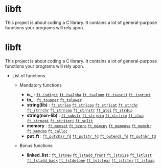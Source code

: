 # libft
This project is about coding a C library. It contains a lot of general-purpose functions your programs will rely upon.


# libft
This project is about coding a C library. It contains a lot of general-purpose functions your programs will rely upon.

* List of functions
    - Mandatory functions
        - **is_** : [`ft_isdigit`](./libft/ft_isdigit.c) [`ft_isalpha`](./libft/ft_isalpha.c) [`ft_isalnum`](./libft/ft_isalnum.c) [`ft_isascii`](./libft/ft_isascii.c) [`ft_isprint`](./libft/ft_isprint.c) 
        - **to_** : [`ft_toupper`](./libft/ft_toupper.c) [`ft_tolower`](./libft/ft_tolower.c)
        - **string(lib)** : [`ft_strlen`](./libft/ft_strlen.c) [`ft_strlcpy`](./libft/ft_strlcpy.c) [`ft_strlcat`](./libft/ft_strlcat.c) [`ft_strchr`](./libft/ft_strchr.c) [`ft_strrchr`](./libft/ft_strrchr.c) [`ft_strncmp`](./libft/ft_strncmp.c) [`ft_strnstr`](./libft/ft_strnstr.c) [`ft_atoi`](./libft/ft_atoi.c) [`ft_strdup`](./libft/ft_strdup.c) 
        - **string(non-lib)** : [`ft_substr`](./libft/ft_substr.c) [`ft_strjoin`](./libft/ft_strjoin.c) [`ft_strtrim`](./libft/ft_strtrim.c) [`ft_itoa`](./libft/ft_itoa.c) [`ft_strmapi`](./libft/ft_strmapi.c) [`ft_striteri`](./libft/ft_striteri.c) [`ft_split`](./libft/ft_split.c) 
        - **memory** : [`ft_memset`](./libft/ft_memset.c) [`ft_bzero`](./libft/ft_bzero.c) [`ft_memcpy`](./libft/ft_memcpy.c) [`ft_memmove`](./libft/ft_memmove.c) [`ft_memchr`](./libft/ft_memchr.c) [`ft_memcmp`](./libft/ft_memcmp.c) [`ft_calloc`](./libft/ft_calloc.c) 
        - **put_ft** : [`ft_putchar_fd`](./libft/ft_putchar_fd.c) [`ft_putstr_fd`](./libft/ft_putstr_fd.c) [`ft_putendl_fd`](./libft/ft_putendl_fd.c) [`ft_putnbr_fd`](./libft/ft_putnbr_fd.c)

    - Bonus functions
        - **linked_list** : [`ft_lstnew`](./libft/ft_lstnew.c) [`ft_lstadd_front`](./libft/ft_lstadd_front.c) [`ft_lstsize`](./libft/ft_lstsize.c) [`ft_lstlast`](./libft/ft_lstlast.c) [`ft_lstadd_back`](./libft/ft_lstadd_back.c) [`ft_lstdelone`](./libft/ft_lstdelone.c) [`ft_lstclear`](./libft/ft_lstclear.c) [`ft_lstiter`](./libft/ft_lstiter.c) [`ft_lstmap`](./libft/ft_lstmap.c) 
